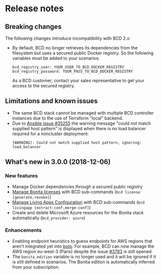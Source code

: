 # Release notes

## Breaking changes

The following changes introduce incompatibility with BCD 2.x:

* By default, BCD no longer retrieves its dependencies from the filesystem but uses a secured public Docker registry. So the following variables must be added to your scenarios:
  ```
  bcd_registry_user: YOUR_USER_TO_BCD_DOCKER_REGISTRY
  bcd_registry_password: YOUR_PASS_TO_BCD_DOCKER_REGISTRY
  ```
  As a BCD customer, contact your sales representative to get your access to the secured registry.

## Limitations and known issues

* The same BCD stack cannot be managed with multiple BCD controller instances due to the use of Terraform "local" backend.
* Due to [Ansible issue #35255](https://github.com/ansible/ansible/issues/35255) the warning message "could not match supplied host pattern" is displayed when there is no load balancer required for a noncluster deployment:
  ```
  [WARNING]: Could not match supplied host pattern, ignoring: load_balancer
  ```

## What's new in 3.0.0 (2018-12-06)

### New features

* Manage Docker dependencies through a secured public registry
* [Manage Bonita licenses](manage_bonita_licenses.md) with BCD sub-commands (`bcd license [generate,revoke]`)
* [Manage Living Apps Configuration](livingapp_manage_configuration.md) with BCD sub-commands (`bcd livingapp [extract-conf,merge-conf]`)
* Create and delete Microsoft Azure resources for the Bonita stack automatically (`bcd_provider: azure`)

### Enhancements

* Enabling endpoint heuristics to guess endpoints for AWS regions that aren’t integrated yet into [boto](http://docs.pythonboto.org). For example, BCD can now manage the AWS region eu-west-3 (Paris) despite the issue [#3783](https://github.com/boto/boto/issues/3783) is still opened.
* The `bonita_edition` variable is no longer used and it will be ignored if it is still defined in scenarios. The Bonita edition is automatically inferred from your subscription.
